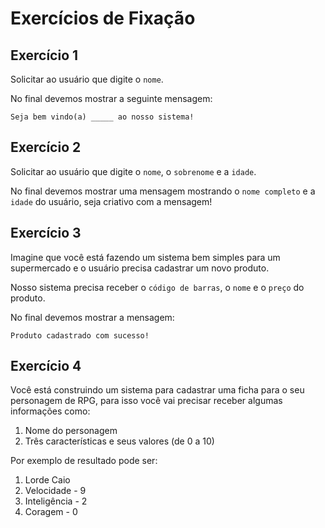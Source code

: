 # Exercícios de Fixação

## Exercício 1
Solicitar ao usuário que digite o `nome`. 

No final devemos mostrar a seguinte mensagem:
```
Seja bem vindo(a) _____ ao nosso sistema!
```

## Exercício 2
Solicitar ao usuário que digite o `nome`, o `sobrenome` e a `idade`. 

No final devemos mostrar uma mensagem mostrando o `nome completo` e a `idade` do usuário, seja criativo com a mensagem!

## Exercício 3
Imagine que você está fazendo um sistema bem simples para um supermercado e o usuário precisa cadastrar um novo produto.

Nosso sistema precisa receber o `código de barras`, o `nome` e o `preço` do produto.

No final devemos mostrar a mensagem:
```
Produto cadastrado com sucesso!
```

## Exercício 4
Você está construindo um sistema para cadastrar uma ficha para o seu personagem de RPG, para isso você vai precisar receber algumas informações como:
1. Nome do personagem
1. Três características e seus valores (de 0 a 10)

Por exemplo de resultado pode ser:
1. Lorde Caio
1. Velocidade - 9
1. Inteligência - 2
1. Coragem - 0